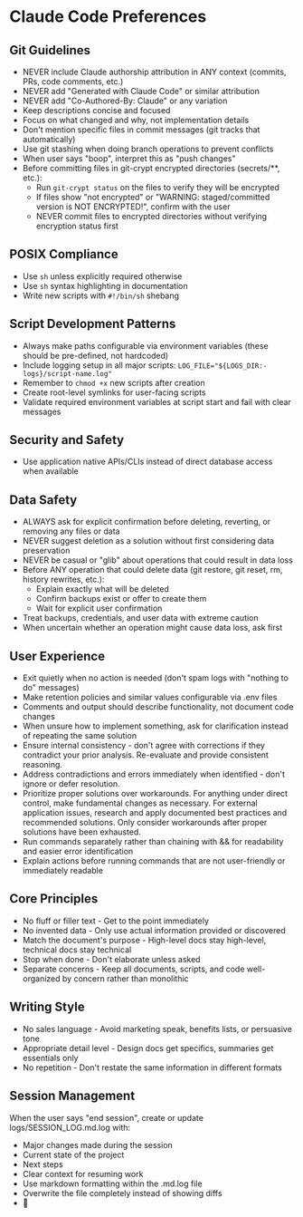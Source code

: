 # Claude Code Preferences

## Git Guidelines
- NEVER include Claude authorship attribution in ANY context (commits, PRs, code comments, etc.)
- NEVER add "Generated with Claude Code" or similar attribution
- NEVER add "Co-Authored-By: Claude" or any variation
- Keep descriptions concise and focused
- Focus on what changed and why, not implementation details
- Don't mention specific files in commit messages (git tracks that automatically)
- Use git stashing when doing branch operations to prevent conflicts
- When user says "boop", interpret this as "push changes"
- Before committing files in git-crypt encrypted directories (secrets/**, etc.):
  - Run `git-crypt status` on the files to verify they will be encrypted
  - If files show "not encrypted" or "WARNING: staged/committed version is NOT ENCRYPTED!", confirm with the user
  - NEVER commit files to encrypted directories without verifying encryption status first

## POSIX Compliance
- Use `sh` unless explicitly required otherwise
- Use `sh` syntax highlighting in documentation
- Write new scripts with `#!/bin/sh` shebang

## Script Development Patterns
- Always make paths configurable via environment variables (these should be pre-defined, not hardcoded)
- Include logging setup in all major scripts: `LOG_FILE="${LOGS_DIR:-logs}/script-name.log"`
- Remember to `chmod +x` new scripts after creation
- Create root-level symlinks for user-facing scripts
- Validate required environment variables at script start and fail with clear messages

## Security and Safety
- Use application native APIs/CLIs instead of direct database access when available

## Data Safety
- ALWAYS ask for explicit confirmation before deleting, reverting, or removing any files or data
- NEVER suggest deletion as a solution without first considering data preservation
- NEVER be casual or "glib" about operations that could result in data loss
- Before ANY operation that could delete data (git restore, git reset, rm, history rewrites, etc.):
  - Explain exactly what will be deleted
  - Confirm backups exist or offer to create them
  - Wait for explicit user confirmation
- Treat backups, credentials, and user data with extreme caution
- When uncertain whether an operation might cause data loss, ask first

## User Experience
- Exit quietly when no action is needed (don't spam logs with "nothing to do" messages)
- Make retention policies and similar values configurable via .env files
- Comments and output should describe functionality, not document code changes
- When unsure how to implement something, ask for clarification instead of repeating the same solution
- Ensure internal consistency - don't agree with corrections if they contradict your prior analysis. Re-evaluate and provide consistent reasoning.
- Address contradictions and errors immediately when identified - don't ignore or defer resolution.
- Prioritize proper solutions over workarounds. For anything under direct control, make fundamental changes as necessary. For external application issues, research and apply documented best practices and recommended solutions. Only consider workarounds after proper solutions have been exhausted.
- Run commands separately rather than chaining with && for readability and easier error identification
- Explain actions before running commands that are not user-friendly or immediately readable

## Core Principles
  - No fluff or filler text - Get to the point immediately
  - No invented data - Only use actual information provided or discovered
  - Match the document's purpose - High-level docs stay high-level, technical docs stay technical
  - Stop when done - Don't elaborate unless asked
  - Separate concerns - Keep all documents, scripts, and code well-organized by concern rather than monolithic

## Writing Style
  - No sales language - Avoid marketing speak, benefits lists, or persuasive tone
  - Appropriate detail level - Design docs get specifics, summaries get essentials only
  - No repetition - Don't restate the same information in different formats
    
## Session Management
When the user says "end session", create or update logs/SESSION_LOG.md.log with:
- Major changes made during the session
- Current state of the project
- Next steps
- Clear context for resuming work
- Use markdown formatting within the .md.log file
- Overwrite the file completely instead of showing diffs
- 💚
